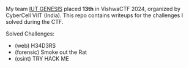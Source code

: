 My team [IUT GENESIS](https://ctftime.org/team/175924) placed **13th** in VishwaCTF 2024, organized by CyberCell VIIT (India). This repo contains writeups for the challenges I solved during the CTF.

Solved Challenges:
- (web) H34D3RS
- (forensic) Smoke out the Rat
- (osint) TRY HACK ME
